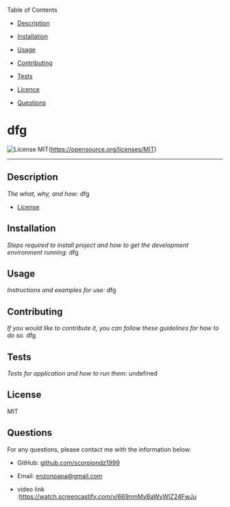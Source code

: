 Table of Contents 


* [Description](#description)

* [Installation](#installation)

* [Usage](#usage)

* [Contributing](#contrib)

* [Tests](#tests)

* [Licence](#license)

* [Questions](#questions)

# dfg

![License MIT](https://img.shields.io/badge/License-MIT-yellow.svg)(https://opensource.org/licenses/MIT)

---

## Description
*The what, why, and how:*
dfg

* [License](#license)

## Installation
*Steps required to install project and how to get the development environment running:*
dfg

## Usage
*Instructions and examples for use:*
dfg

## Contributing
*If you would like to contribute it, you can follow these guidelines for how to do so.*
dfg

## Tests
*Tests for application and how to run them:*
undefined

## License
MIT

## Questions
For any questions, please contact me with the information below:
* GitHub: [github.com/scorpiondz1999](https://github.com/dfgd)

* Email: enzonpapa@gmail.com
* video link :https://watch.screencastify.com/v/669nmMyBaWyWIZ24FwJu
